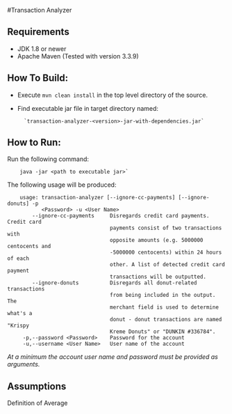 #Transaction Analyzer

## Requirements
* JDK 1.8 or newer
* Apache Maven (Tested with version 3.3.9)

## How To Build:
- Execute `mvn clean install` in the top level directory of the source.
- Find executable jar file in target directory named:

        `transaction-analyzer-<version>-jar-with-dependencies.jar`
        
## How to Run:
Run the following command:

        java -jar <path to executable jar>`

The following usage will be produced:

        usage: transaction-analyzer [--ignore-cc-payments] [--ignore-donuts] -p
               <Password> -u <User Name>
            --ignore-cc-payments     Disregards credit card payments. Credit card
                                     payments consist of two transactions with
                                     opposite amounts (e.g. 5000000 centocents and
                                     -5000000 centocents) within 24 hours of each
                                     other. A list of detected credit card payment
                                     transactions will be outputted.
            --ignore-donuts          Disregards all donut-related transactions
                                     from being included in the output.  The
                                     merchant field is used to determine what's a
                                     donut - donut transactions are named "Krispy
                                     Kreme Donuts" or "DUNKIN #336784".
         -p,--password <Password>    Password for the account
         -u,--username <User Name>   User name of the account

*At a minimum the account user name and password must be provided as arguments.*

## Assumptions
Definition of Average


